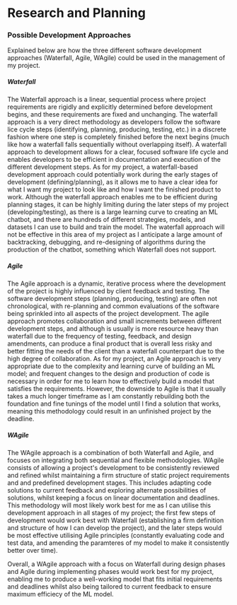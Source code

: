 # Research and Planning
### Possible Development Approaches
Explained below are how the three different software development approaches (Waterfall, Agile, WAgile) could be used in the management of my project.
##### Waterfall
The Waterfall approach is a linear, sequential process where project requirements are rigidly and explicitly determined before development begins, and these requirements are fixed and unchanging. The waterfall approach is a very direct methodology as developers follow the software lice cycle steps (identifying, planning, producing, testing, etc.) in a discrete fashion where one step is completely finished before the next begins (much like how a waterfall falls sequentially without overlapping itself). A waterfall approach to development allows for a clear, focused software life cycle and enables developers to be efficient in documentation and execution of the different development steps. As for my project, a waterfall-based development approach could potentially work during the early stages of development (defining/planning), as it allows me to have a clear idea for what I want my project to look like and how I want the finished product to work. Although the waterfall approach enables me to be efficient during planning stages, it can be highly limiting during the later steps of my project (developing/testing), as there is a large learning curve to creating an ML chatbot, and there are hundreds of different strategies, models, and datasets I can use to build and train the model. The waterfall approach will not be effective in this area of my project as I anticipate a large amount of backtracking, debugging, and re-designing of algorithms during the production of the chatbot, something which Waterfall does not support.

##### Agile
The Agile approach is a dynamic, iterative process where the development of the project is highly influenced by client feedback and testing. The software development steps (planning, producing, testing) are often not chronological, with re-planning and common evaluations of the software being sprinkled into all aspects of the project development. The agile approach promotes collaboration and small increments between different development steps, and although is usually is more resource heavy than waterfall due to the frequency of testing, feedback, and design amendments, can produce a final product that is overall less risky and better fitting the needs of the client than a waterfall counterpart due to the high degree of collaboration. As for my project, an Agile approach is very appropriate due to the complexity and learning curve of building an ML model; and frequent changes to the design and production of code is necessary in order for me to learn how to effectively build a model that satisfies the requirements. However, the downside to Agile is that it usually takes a much longer timeframe as I am constantly rebuilding both the foundation and fine tunings of the model until I find a solution that works, meaning this methodology could result in an unfinished project by the deadline. 

##### WAgile
The WAgile approach is a combination of both Waterfall and Agile, and focuses on integrating both sequential and flexible methodologies. WAgile consists of allowing a project's development to be consistently reviewed and refined whilst maintaining a firm structure of static project requirements and and predefined development stages. This includes adapting code solutions to current feedback and exploring alternate possibilities of solutions, whilst keeping a focus on linear documentation and deadlines. This methodology will most likely work best for me as I can utilise this development approach in all stages of my project; the first few steps of development would work best with Waterfall (establishing a firm definition and structure of how I can develop the project), and the later steps would be most effective utilising Agile principles (constantly evaluating code and test data, and amending the paramteres of my model to make it consistently better over time).

Overall, a WAgile approach with a focus on Waterfall during design phases and Agile during implementing phases would work best for my project, enabling me to produce a well-working model that fits initial requirements and deadlines whilst also being tailored to current feedback to ensure maximum efficiecy of the ML model.
